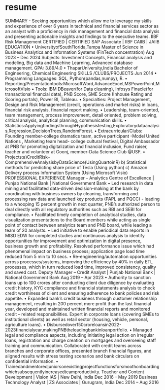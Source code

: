 # resume
SUMMARY - Seeking opportunities which allow me to leverage my skills and experience of over 6 years in technical and financial
services sector as an analyst with a proficiency in risk management and financial data analysis and presenting actionable insights and findings to the executive teams. IIBF Risk Management CERTIFIED | CERTIFIED SAP Associate | IIBF CAIIB | JAIIB
EDUCATION
• UniversityofSouthFlorida,Tampa
Master of Science in Business Analytics and Information Systems (FinTech concentration) Aug 2023 – Dec 2024 Subjects: Investment Concepts, Financial analysis and modeling, Big data and Machine Learning, Advanced database management. GPA: 3.89/4.0
• ThaparUniversity,India
Bachelor of Engineering, Chemical Engineering SKILLS /CLUBS/PROJECTS
Jun 2014
• Programming Languages: SQL, Python(pandas,numpy), R.
• Reporting/Presentationtools:MicrosoftWord,AdvanceExcel,MSPowerPoint,MicrosoftVisio
• Tools: IBM DBeaver(for Data cleaning), Infosys Finacle(for transactional financial data), PNB Score, SME Score (Inhouse Rating and
Scoring portals), Power BI, Tableau.
• Specialties: Project Management, Design and Risk Management (credit, operations and market risks) in loans, financial risk analysis,
financial report making.
• Leadership, team-oriented, team management, process improvement, detail oriented, problem solving, critical analysis, analytical
planning, communication skills.
• Statistics:ApplyingfindingsthroughHypothesistesting,Exploratorydataanalysis,Regression,DecisionTrees,RandomForest.
• Extracurricular/Clubs: Founding member-college dramatics team, active participant -Model United Nations , Marketing team head-
college cultural festival, Digital Ambassador at PNB for promoting digitalization and financial inclusion, Fund raiser, teacher and volunteer at Goonj, member-Data Science Club @USF.
• Projects:a)CreditRisk–ComprehensiveAnalysisbyDataScience(UsingQuartoinR) b) Statistical methods for predicting share price of Tesla (Using python)
c) Amazon Delivery process Information System (Using Microsoft Visio)
PROFESSIONAL EXPERIENCE
Manager – Analytics Centre of Excellence | Punjab National Bank | National Government Bank
• Led research in data mining and facilitated data-driven decision-making at the bank by coordinating with business owners by cleaning,
transforming and processing raw data and launched key products (PAPL and PQCC) - leading to a whooping 15 percent growth in next
quarter, PNB’s authorized person to deal directly with all regulatory authorities such as RBI and SEBI for compliance.
• Facilitated timely completion of analytical studies, data visualization presentations to the Board members while acting as single point
of contact between analytics team and PNB board, while leading a team of 20 analysts.
• Led initiative to enable periodical data reports in MISD EDW for completed studies and continuous analysis to identify opportunities
for improvement and optimization in digital presence, business growth and profitability. Resolved performance issue which had
phenomenal impact on business process; application page load time reduced from 5 min to 10 secs.
• Re-engineering/automation opportunities across processes/systems, improving the efficiency by 40% in daily ETL processes, which in
turn reduced load time, improved consistency, quality and saved cost.
Deputy Manager – Credit Analyst | Punjab National Bank | National Government Bank Aug 2019 – Apr 2023
• Authority to sanction loans up to 100 crores after conducting client due diligence by evaluating credit history, KYC compliance and
financial statements analysis to check credit worthiness of client and ensuring adherence to bank policies and risk appetite.
• Expanded bank’s credit business through customer relationship management, resulting in 200 percent more profit than the last financial year, developed and maintained written financial reports and monitored credit – related responsibilities. Expert in corporate
loans (covering SMEs to institutional clients) as well as retail sector (housing, vehicle, personal, agriculture loans).
• Disbursedover150croreloansin2022-2023financialyear,makingPNBtheleadingbankinloanportfolio.
• Managed legal and compliance aspects, including initiating legal action on irregular loans, registration and charge creation on
mortgages and overseeing staff training and communication. Collaborated with credit teams across branches and corporate offices,
presented branch financial figures, and aligned results with stress testing scenarios and bank circulars on confidential information.
• Trainedandmentoredjuniorsonexistingprojectfunctionsforsmoothonboardingwhichsubsequentlyincreasedteamproductivity.
Teacher and Content Development | Vision IAS | New Delhi, India Dec 2016 – May 2019 Business Technology Analyst | ZS Associates | Gurugram, India Dec 2014 – Aug 2016
